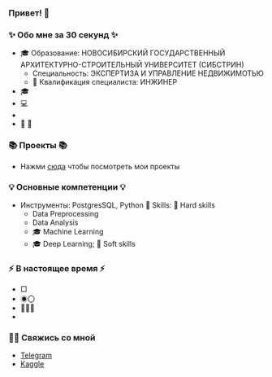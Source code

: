 ### Привет! 👋

### ✨ Обо мне за 30 секунд ✨ 
* 🎓 Образование: НОВОСИБИРСКИЙ ГОСУДАРСТВЕННЫЙ АРХИТЕКТУРНО-СТРОИТЕЛЬНЫЙ УНИВЕРСИТЕТ (СИБСТРИН)
  - Специальность: ЭКСПЕРТИЗА И УПРАВЛЕНИЕ НЕДВИЖИМОТЬЮ
  - 📐 Квалификация специалиста: ИНЖИНЕР
* 🎓
* 💻 
* 
* 🏃  📖

### 📚 Проекты 📚

* Нажми [сюда]() чтобы посмотреть мои проекты

### 💡 Основные компетенции 💡
- Инструменты: PostgresSQL, Python
🔷 Skills: 
    🔸 Hard skills
    * Data Preprocessing 
    * Data Analysis
    * 🎓 Machine Learning
    * 🎓 Deep Learning;
    🔹 Soft skills
    

### ⚡️ В настоящее время ⚡️
- □
- ◉〇
- 🧑🏼‍🎓
- 

### 🙌🏻 Свяжись со мной
- [Telegram]()
- [Kaggle]()

